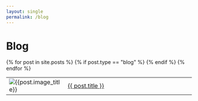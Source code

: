 ```yaml
---
layout: single
permalink: /blog
---
```


# Blog

<table>
{% for post in site.posts %}
{% if post.type == "blog" %}
  <tr>
      <td width="30%">
          <img src="{{post.image}}" alt="{{post.image_title}}">
      </td>
      <td>
        <a href="{% link {{ post.path }} %}">{{ post.title }}</a>
      </td>
  </tr>
{% endif %}
{% endfor %}
</table>